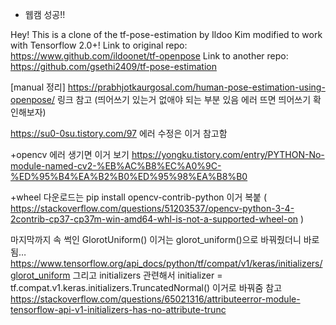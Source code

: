 * 웹캠 성공!!

Hey! This is a clone of the tf-pose-estimation by Ildoo Kim modified to work with Tensorflow 2.0+!
Link to original repo: https://www.github.com/ildoonet/tf-openpose
Link to another repo: https://github.com/gsethi2409/tf-pose-estimation


[manual 정리]
https://prabhjotkaurgosal.com/human-pose-estimation-using-openpose/
링크 참고 (띄어쓰기 있는거 없애야 되는 부분 있음 에러 뜨면 띄어쓰기 확인해보자)

https://su0-0su.tistory.com/97
에러 수정은 이거 참고함

+opencv 에러 생기면 이거 보기
https://yongku.tistory.com/entry/PYTHON-No-module-named-cv2-%EB%AC%B8%EC%A0%9C-%ED%95%B4%EA%B2%B0%ED%95%98%EA%B8%B0

+wheel 다운로드는
pip install opencv-contrib-python 
이거 복붙 ( https://stackoverflow.com/questions/51203537/opencv-python-3-4-2contrib-cp37-cp37m-win-amd64-whl-is-not-a-supported-wheel-on )


마지막까지 속 썩인 GlorotUniform() 이거는 glorot_uniform()으로 바꿔줬더니 바로 됨…
https://www.tensorflow.org/api_docs/python/tf/compat/v1/keras/initializers/glorot_uniform
그리고 initializers 관련해서
initializer = tf.compat.v1.keras.initializers.TruncatedNormal()
이거로 바꿔줌
참고
https://stackoverflow.com/questions/65021316/attributeerror-module-tensorflow-api-v1-initializers-has-no-attribute-trunc


